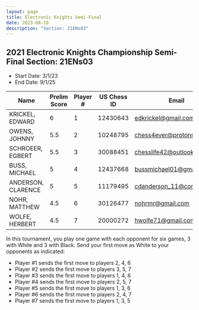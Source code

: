```yaml
---
layout: page
title: Electronic Knights Semi-Final
date: 2023-08-10
description: "Section: 21ENs03"
---
```


## 2021 Electronic Knights Championship Semi-Final Section: 21ENs03

- Start Date: 3/1/23
- End Date: 9/1/25

| Name                  | Prelim Score | Player # | US Chess ID | Email                          | Rating | Game Links |
|-----------------------|--------------|----------|-------------|--------------------------------|--------|------------|
| KRICKEL, EDWARD       | 6            | 1        | 12430643    | edkrickel@gmail.com            | 2035   | [Game 1](/chess_games/game_21ENs03_1) |
| OWENS, JOHNNY         | 5.5          | 2        | 10248795    | chess4ever@protonmail.com       | 2201   | [Game 2](/chess_games/game_21ENs03_2) |
| SCHROEER, EGBERT      | 5.5          | 3        | 30088451    | chesslife42@outlook.com         | 1947   | [Game 3](/chess_games/game_21ENs03_3) |
| BUSS, MICHAEL         | 5            | 4        | 12437668    | bussmichael01@gmail.com         | 2423   | [Game 4](/chess_games/game_21ENs03_4) |
| ANDERSON, CLARENCE    | 5            | 5        | 11179495    | cdanderson_11@comcast.net       | 1767   | [Game 5](/chess_games/game_21ENs03_5) |
| NOHR, MATTHEW         | 4.5          | 6        | 30126477    | nohrmr@gmail.com                | 2037   | [Game 6](/chess_games/game_21ENs03_6) |
| WOLFE, HERBERT        | 4.5          | 7        | 20000272    | hwolfe71@gmail.com              | 1606   | [Game 7](/chess_games/game_21ENs03_7) |

In this tournament, you play one game with each opponent for six games, 3 with White and 3 with Black. Send your first 
move as White to your opponents as indicated:

- Player #1 sends the first move to players 2, 4, 6
- Player #2 sends the first move to players 3, 5, 7
- Player #3 sends the first move to players 1, 4, 6
- Player #4 sends the first move to players 2, 5, 7
- Player #5 sends the first move to players 1, 3, 6
- Player #6 sends the first move to players 2, 4, 7
- Player #7 sends the first move to players 1, 3, 5

